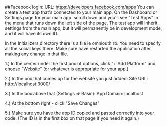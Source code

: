 ##Facebook login:
URL: https://developers.facebook.com/apps
You can create a test app that's connected to your main app. On the Dashboard or Settings page for your main app. scroll down and you'll see "Test Apps" in the menu that runs down the left side of the page. The test app will inherit settings from the main app, but it will permanently be in development mode, and it will have its own ID.

In the Initializers directory there is a file ie omniouth.rb. You need to specify all the social keys there. Make sure have restarted the application after making any change in that file.

1.) In the center under the first box of options, click "+ Add Platform" and choose "Website" (or whatever is appropriate for your app.)

2.) In the box that comes up for the website you just added: Site URL: http://localhost:3000/

3.) In the box above that (Settings => Basic): App Domain:  localhost

4.) At the bottom right - click "Save Changes"

5.) Make sure you have the app ID copied and pasted correctly into your code. (The ID is in the first box on that page if you need it again.)


